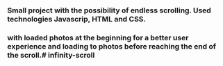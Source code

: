 ### Small project with the possibility of endless scrolling. Used technologies Javascrip, HTML and CSS.
### with loaded photos at the beginning for a better user experience and loading to photos before reaching the end of the scroll.# infinity-scroll